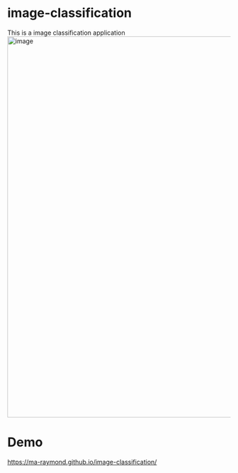 # image-classification
This is a image classification application
<img width="861" alt="image" src="https://user-images.githubusercontent.com/107081345/225773503-4895e350-57e6-442f-9f42-e637b8e8afc7.png">

# Demo
https://ma-raymond.github.io/image-classification/
